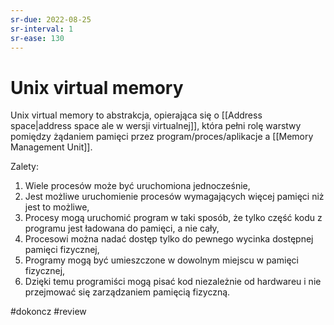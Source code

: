 ```yaml
---
sr-due: 2022-08-25
sr-interval: 1
sr-ease: 130
---
```


# Unix virtual memory
Unix virtual memory to abstrakcja, opierająca się o [[Address space|address space ale w wersji virtualnej]], która pełni rolę warstwy pomiędzy żądaniem pamięci przez program/proces/aplikacje a [[Memory Management Unit]].

Zalety:
1. Wiele procesów może być uruchomiona jednocześnie,
2. Jest możliwe uruchomienie procesów wymagających więcej pamięci niż jest to możliwe,
3. Procesy mogą uruchomić program w taki sposób, że tylko część kodu z programu jest ładowana do pamięci, a nie cały,
4. Procesowi można nadać dostęp tylko do pewnego wycinka dostępnej pamięci fizycznej,
5. Programy mogą być umieszczone w dowolnym miejscu w pamięci fizycznej,
6. Dzięki temu programiści mogą pisać kod niezależnie od hardwareu i nie przejmować się zarządzaniem pamięcią fizyczną.

#dokoncz
#review